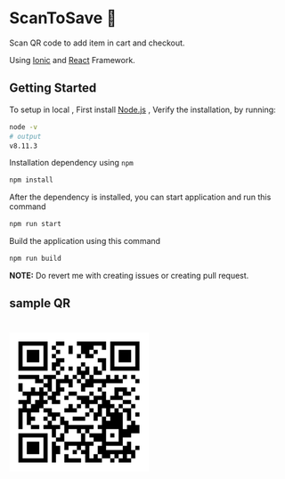 # ScanToSave 🛒

Scan QR code to add item in cart and checkout.


Using [Ionic](https://ionicframework.com/docs) and [React](https://reactjs.org/) Framework.


## Getting Started

To setup in local , First install [Node.js](https://nodejs.org) , Verify the installation, by running:

```bash
node -v
# output
v8.11.3
```

Installation dependency using `npm` 

```bash
npm install
```

After the dependency is installed, you can start application and run this command 

```bash	
npm run start
```

Build the application using this command

```bash
npm run build
```

**NOTE:** Do revert me with creating issues or creating pull request.

## sample QR 

# <img src="public/assets/qrcode.png" title="qr" alt="qr" width="250" height="250">

